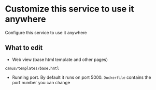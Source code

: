 # Customize this service to use it anywhere

Configure this service to use it anywhere


## What to edit
- Web view (base html template and other pages)
```
camus/templates/base.hmtl
```

- Running port. By default it runs on port 5000. `Dockerfile` contains the port number you can change